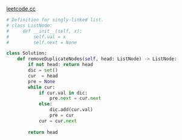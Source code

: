 [leetcode.cc](https://leetcode-cn.com/problems/remove-duplicate-node-lcci/submissions/)
```python
# Definition for singly-linked list.
# class ListNode:
#     def __init__(self, x):
#         self.val = x
#         self.next = None

class Solution:
    def removeDuplicateNodes(self, head: ListNode) -> ListNode:
        if not head: return head 
        dic = set()
        cur  = head
        pre = None 
        while cur: 
            if cur.val in dic: 
                pre.next = cur.next
            else:
                dic.add(cur.val)
                pre = cur 
            cur = cur.next 
            
        return head

```